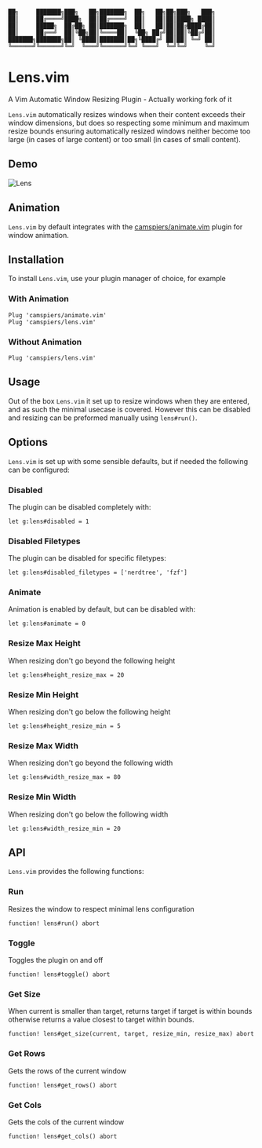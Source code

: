 
```
██╗     ███████╗███╗   ██╗███████╗  ██╗   ██╗██╗███╗   ███╗
██║     ██╔════╝████╗  ██║██╔════╝  ██║   ██║██║████╗ ████║
██║     █████╗  ██╔██╗ ██║███████╗  ██║   ██║██║██╔████╔██║
██║     ██╔══╝  ██║╚██╗██║╚════██║  ╚██╗ ██╔╝██║██║╚██╔╝██║
███████╗███████╗██║ ╚████║███████║██╗╚████╔╝ ██║██║ ╚═╝ ██║
╚══════╝╚══════╝╚═╝  ╚═══╝╚══════╝╚═╝ ╚═══╝  ╚═╝╚═╝     ╚═╝
```

# Lens.vim

A Vim Automatic Window Resizing Plugin - Actually working fork of it

`Lens.vim` automatically resizes windows when their content exceeds their window dimensions,
but does so respecting some minimum and maximum resize bounds ensuring automatically resized
windows neither become too large (in cases of large content) or too small (in cases of small content).

## Demo

![Lens](https://user-images.githubusercontent.com/51294/75085928-222ab880-5593-11ea-881c-32f32db27fa5.gif)

## Animation

`Lens.vim` by default integrates with the [camspiers/animate.vim](https://github.com/camspiers/animate.vim) plugin for window animation.

## Installation

To install `Lens.vim`, use your plugin manager of choice, for example

### With Animation

```
Plug 'camspiers/animate.vim'
Plug 'camspiers/lens.vim'
```

### Without Animation

```
Plug 'camspiers/lens.vim'
```

## Usage

Out of the box `Lens.vim` it set up to resize windows when they are entered, and as such the minimal usecase is covered. However this can be disabled and resizing can be preformed manually using `lens#run()`.

## Options

`Lens.vim` is set up with some sensible defaults, but if needed the following can be configured:

### Disabled

The plugin can be disabled completely with:

```
let g:lens#disabled = 1
```

### Disabled Filetypes

The plugin can be disabled for specific filetypes:

```
let g:lens#disabled_filetypes = ['nerdtree', 'fzf']
```

### Animate

Animation is enabled by default, but can be disabled with:

```
let g:lens#animate = 0
```

### Resize Max Height

When resizing don't go beyond the following height

```
let g:lens#height_resize_max = 20
```

### Resize Min Height

When resizing don't go below the following height

```
let g:lens#height_resize_min = 5
```

### Resize Max Width

When resizing don't go beyond the following width

```
let g:lens#width_resize_max = 80
```

### Resize Min Width

When resizing don't go below the following width

```
let g:lens#width_resize_min = 20
```

## API

`Lens.vim` provides the following functions:

### Run

Resizes the window to respect minimal lens configuration

```
function! lens#run() abort
```

### Toggle

Toggles the plugin on and off

```
function! lens#toggle() abort
```

### Get Size

When current is smaller than target, returns target if target is within
bounds otherwise returns a value closest to target within bounds.

```
function! lens#get_size(current, target, resize_min, resize_max) abort
```

### Get Rows

Gets the rows of the current window

```
function! lens#get_rows() abort
```

### Get Cols

Gets the cols of the current window

```
function! lens#get_cols() abort
```

